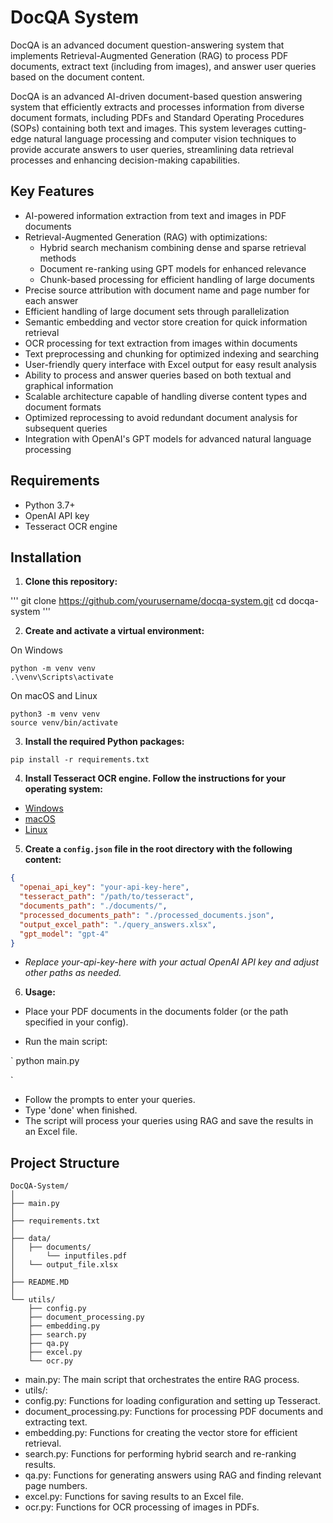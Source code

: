 # DocQA System

DocQA is an advanced document question-answering system that implements Retrieval-Augmented Generation (RAG) to process PDF documents, extract text (including from images), and answer user queries based on the document content.

DocQA is an advanced AI-driven document-based question answering system that efficiently extracts and processes information from diverse document formats, including PDFs and Standard Operating Procedures (SOPs) containing both text and images. This system leverages cutting-edge natural language processing and computer vision techniques to provide accurate answers to user queries, streamlining data retrieval processes and enhancing decision-making capabilities.

## Key Features

- AI-powered information extraction from text and images in PDF documents
- Retrieval-Augmented Generation (RAG) with optimizations:
  - Hybrid search mechanism combining dense and sparse retrieval methods
  - Document re-ranking using GPT models for enhanced relevance
  - Chunk-based processing for efficient handling of large documents
- Precise source attribution with document name and page number for each answer
- Efficient handling of large document sets through parallelization
- Semantic embedding and vector store creation for quick information retrieval
- OCR processing for text extraction from images within documents
- Text preprocessing and chunking for optimized indexing and searching
- User-friendly query interface with Excel output for easy result analysis
- Ability to process and answer queries based on both textual and graphical information
- Scalable architecture capable of handling diverse content types and document formats
- Optimized reprocessing to avoid redundant document analysis for subsequent queries
- Integration with OpenAI's GPT models for advanced natural language processing

## Requirements

- Python 3.7+
- OpenAI API key
- Tesseract OCR engine

## Installation

1. **Clone this repository:**

'''
git clone https://github.com/yourusername/docqa-system.git
cd docqa-system
'''

2. **Create and activate a virtual environment:**

On Windows
```
python -m venv venv
.\venv\Scripts\activate
```

On macOS and Linux

```
python3 -m venv venv
source venv/bin/activate
```

3. **Install the required Python packages:**

`
pip install -r requirements.txt
`

4. **Install Tesseract OCR engine. Follow the instructions for your operating system:**

- [Windows](https://github.com/UB-Mannheim/tesseract/wiki)
- [macOS](https://tesseract-ocr.github.io/tessdoc/Installation.html)
- [Linux](https://tesseract-ocr.github.io/tessdoc/Installation.html)


5. **Create a `config.json` file in the root directory with the following content:**

```json
{
  "openai_api_key": "your-api-key-here",
  "tesseract_path": "/path/to/tesseract",
  "documents_path": "./documents/",
  "processed_documents_path": "./processed_documents.json",
  "output_excel_path": "./query_answers.xlsx",
  "gpt_model": "gpt-4"
}
```

- *Replace your-api-key-here with your actual OpenAI API key and adjust other paths as needed.*

6. **Usage:**

- Place your PDF documents in the documents folder (or the path specified in your config).

- Run the main script:

`
python main.py

`

- Follow the prompts to enter your queries. 
- Type 'done' when finished.
- The script will process your queries using RAG and save the results in an Excel file.

## Project Structure

```
DocQA-System/
│
├── main.py
│
├── requirements.txt
│
├── data/
│   ├── documents/
│       └── inputfiles.pdf
│   └── output_file.xlsx
│   
├── README.MD
│
└── utils/
    ├── config.py
    ├── document_processing.py
    ├── embedding.py
    ├── search.py
    ├── qa.py
    ├── excel.py
    └── ocr.py
```
- main.py: The main script that orchestrates the entire RAG process.
- utils/:
 - config.py: Functions for loading configuration and setting up Tesseract.
 - document_processing.py: Functions for processing PDF documents and extracting text.
 - embedding.py: Functions for creating the vector store for efficient retrieval.
 - search.py: Functions for performing hybrid search and re-ranking results.
 - qa.py: Functions for generating answers using RAG and finding relevant page numbers.
 - excel.py: Functions for saving results to an Excel file.
 - ocr.py: Functions for OCR processing of images in PDFs.